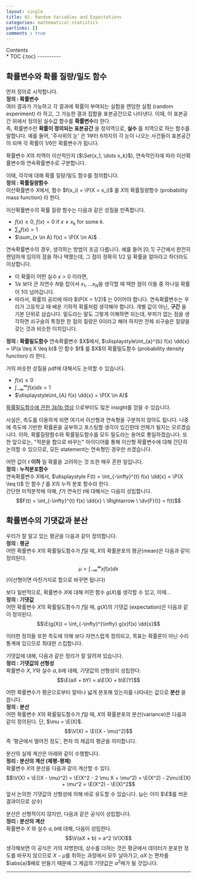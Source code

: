 ```yaml
---
layout: single
title: 02. Random Variables and Expectations
categories: mathematical-statistics
parlinks: []
comments : true
---
```

<div id="toc">
Contents
</div>
* TOC
{:toc}
----------

## 확률변수와 확률 질량/밀도 함수
먼저 정의로 시작합니다. 
<span style="display:block" class="math_item">
    <b class="math_item_title">정의 : 확률변수</b>  
    여러 결과가 가능하고 각 결과에 확률이 부여되는 실험을 랜덤한 실험 (random experiment) 라 하고, 그 가능한 결과 집합을 표본공간으로 나타낸다. 이때, 이 표본공간 위에서 정의된 실수값 함수를 <b>확률변수</b>라 한다. 
</span> 
즉, 확률변수란 **확률이 정의되는 표본공간** 을 정의역으로, **실수** 를 치역으로 하는 함수를 말합니다. 예를 들어, '주사위의 눈' 은 1부터 6까지의 각 눈이 나오는 사건들이 표본공간이 되며 각 확률이 1/6인 확률변수가 됩니다.

확률변수 $X$의 치역이 이산적인지 ($\Set{x_1, \dots x_k}$), 연속적인지에 따라 이산확률변수와 연속확률변수로 구분합니다. 

이때, 각각에 대해 확률 질량/밀도 함수를 정의합니다. 
<span style="display:block" class="math_item">
<b class="math_item_title">정의 : 확률질량함수</b>  
이산확률변수 $X$에서, 함수 $f(x_i) = \P(X = x_i)$ 를 $X$의 확률질량함수 (probability mass function) 라 한다.  
</span> 

이산확률변수의 확률 질량 함수는 다음과 같은 성질을 만족합니다. 
- $f(x) \geq 0$, $f(x) = 0$ if $x \neq x_k$ for some $k$.  
- $\sum_{x} f(x) = 1$
- $\sum_{x \in A} f(x) = \P(X \in A)$

연속확률변수의 경우, 생각하는 방법이 조금 다릅니다. 예를 들어 $[0, 1]$ 구간에서 완전히 랜덤하게 임의의 점을 하나 택했는데, 그 점이 정확히 $1/2$ 일 확률을 얼마라고 하더라도 이상합니다. 
- 이 확률이 어떤 실수 $\epsilon > 0$ 이라면, 
- $1/\epsilon$ 보다 큰 자연수 $N$을 잡아서 $x_1, \dots x_N$을 생각할 때 택한 점이 이들 중 하나일 확률이 1이 넘어갑니다. 
- 따라서, 확률의 공리에 따라 $\P(X = 1/2)$ 는 0이어야 합니다.
연속확률변수는 우리가 고등학교 때 배운 기하적 확률처럼 생각해야 합니다. 개별 값이 아닌, **구간** 을 기본 단위로 삼습니다. 밀도라는 말도 그렇게 이해하면 되는데, 부피가 없는 점을 생각하면 쇠구슬의 특정한 한 점의 질량은 0이라고 해야 하지만 전체 쇠구슬은 질량을 갖는 것과 비슷한 이치입니다. 

<span style="display:block" class="math_item">
<b class="math_item_title">정의 : 확률밀도함수</b>  
연속확률변수 $X$에서, $\displaystyle\int_{a}^{b} f(x) \dd{x} = \P(a \leq X \leq b)$ 인 함수 $f$ 를 $X$의 확률밀도함수 (probability density function) 라 한다.  
</span> 

거의 비슷한 성질을 pdf에 대해서도 논의할 수 있습니다. 
- $f(x) \geq 0$
- $\displaystyle\int_{-\infty}^{\infty} f(x) \dd{x} = 1$
- $\displaystyle\int_{A} f(x) \dd{x} = \P(X \in A)$

[확률밀도함수에 관한 3b1b 영상](https://www.youtube.com/watch?v=ZA4JkHKZM50) 으로부터도 많은 insight를 얻을 수 있습니다.

사실은, 측도를 이용하게 되면 여기서 이산형과 연속형을 구분하지 않아도 됩니다. 나중에 측도에 기반한 확률론을 공부하고 포스팅할 생각이 있긴한데 언제가 될지는 모르겠습니다. 이하, 확률질량함수와 확률밀도함수를 모두 밀도라는 용어로 통일하겠습니다. 또한 앞으로는, "적분을 합으로 바꾸는" 아이디어를 통해 이산형 확률변수에 대해 간단히 논의할 수 있으므로, 모든 statement는 연속형인 경우만 쓰겠습니다. 

어떤 값이 $t$ **이하** 일 확률을 고려하는 것 또한 매우 흔한 일입니다. 
<span style="display:block" class="math_item">
<b class="math_item_title">정의 : 누적분포함수</b>  
연속확률변수 $X$에서, $\displaystyle F(t) = \int_{-\infty}^{t} f(x) \dd{x} = \P(X \leq t)$ 인 함수 $f$ 를 $X$의 누적 분포 함수라 한다. 
</span> 
간단한 미적분학에 의해, $f$가 연속인 $t$에 대해서는 다음이 성립합니다. 
$$F(t) = \int_{-\infty}^{t} f(x) \dd{x} \ \Rightarrow \ \dv{F}{t} = f(t)$$


## 확률변수의 기댓값과 분산 
우리가 잘 알고 있는 평균을 다음과 같이 정의합니다. 
<span style="display:block" class="math_item">
<b class="math_item_title">정의 : 평균</b>  
어떤 확률변수 $X$의 확률밀도함수가 $f$일 때, $X$의 확률분포의 평균(mean)은 다음과 같이 정의된다.  
$$\mu = \int_{-\infty}^{\infty} xf(x) \dd{x}$$
</span> 
(이산형이면 마찬가지로 합으로 바꾸면 됩니다)

보다 일반적으로, 확률변수 $X$에 대해 어떤 함수 $g(X)$를 생각할 수 있고, 이때...
<span style="display:block" class="math_item">
<b class="math_item_title">정의 : 기댓값</b>  
어떤 확률변수 $X$의 확률밀도함수가 $f$일 때, $g(X)$의 기댓값 (expectation)은 다음과 같이 정의된다. 
$$\E(g(X)) = \int_{-\infty}^{\infty} g(x)f(x) \dd{x}$$
</span> 

이러한 정의들 또한 측도에 의해 보다 자연스럽게 정의되고, 목표는 확률론이 아닌 수리통계에 있으므로 최대한 스킵합니다.

기댓값에 대해, 다음과 같은 정리가 잘 알려져 있습니다.
<span style="display:block" class="math_item">
<b class="math_item_title">정리 : 기댓값의 선형성</b>  
확률변수 $X, Y$와 실수 $a, b$에 대해, 기댓값의 선형성이 성립한다.
$$\E(aX + bY) = a\E(X) + b\E(Y)$$
</span> 

어떤 확률변수가 평균으로부터 얼마나 넓게 분포해 있는지를 나타내는 값으로 **분산** 을 씁니다. 
<span style="display:block" class="math_item">
<b class="math_item_title">정의 : 분산</b>  
어떤 확률변수 $X$의 확률밀도함수가 $f$일 때, $X$의 확률분포의 분산(variance)은 다음과 같이 정의된다. 단, $\mu = \E(X)$.
$$\V(X) = \E((X - \mu)^2)$$
</span> 
즉 '평균에서 떨어진 정도', 편차 의 제곱의 평균을 의미합니다. 

분산의 실제 계산은 아래와 같이 수행합니다. 
<span style="display:block" class="math_item">
<b class="math_item_title">정리 : 분산의 계산 (제평-평제)</b>  
확률변수 $X$의 분산을 다음과 같이 계산할 수 있다. 
$$\V(X) = \E((X - \mu)^2) = \E(X^2 - 2 \mu X + \mu^2) = \E(X^2) - 2\mu\E(X) + \mu^2 = \E(X^2) - \E(X)^2$$
</span> 
앞서 논의한 기댓값의 선형성에 의해 바로 유도할 수 있습니다. ($\mu$는 이미 $\E$를 씌운 결과이므로 상수)

분산은 선형적이지 않지만, 다음과 같은 공식이 성립합니다. 
<span style="display:block" class="math_item">
<b class="math_item_title">정리 : 분산의 계산</b>  
확률변수 $X$ 와 실수 $a, b$에 대해, 다음이 성립한다.
$$\V(aX + b) = a^2 \V(X)$$
</span> 
생각해보면 이 공식은 거의 자명한데, 상수를 더하는 것은 평균에서 데이터가 분포한 정도를 바꾸지 않으므로 $X - \mu$를 취하는 과정에서 모두 날아가고, $aX$ 는 편차를 $\abs{a}$배로 만들기 때문에 그 제곱의 기댓값은 $a^2$배가 될 것입니다. 


------